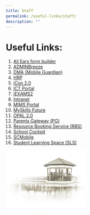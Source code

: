 ```yaml
---
title: Staff
permalink: /useful-links/staff/
description: ""
---
```

# **Useful Links:**

1. [All Ears form builder](https://forms.moe.edu.sg/)
2. [ADMINBreeze](https://cchy.adminbreeze.com/nationalExamAnalysisSecondary/analysis/html/analysis)
3. [DMA (Mobile Guardian)](https://sg-portal.mobileguardian.com/#/login)
4. [HRP](https://www.hrp.gov.sg/hrp/#/)
5. [iCon 2.0](https://workspace.google.com/dashboard)
6. [ICT Portal](https://sites.google.com/moe.edu.sg/cchyictportal/home)
7. [iEXAMS2](https://iexams.seab.gov.sg/login)
8. [Intranet](https://intranet.moe.gov.sg/)
9. [MIMS Portal](https://portal.mims.moe.gov.sg/idmdash/#/landing)
10. [MySkills Future](https://www.myskillsfuture.gov.sg/content/student/en/secondary.html)
11. [OPAL 2.0](https://www.opal2.moe.edu.sg/app/learner)
12. [Parents Gateway (PG)](https://pg.moe.edu.sg/)
13. [Resource Booking Service (RBS)](https://rbs.avero-tech.com/)
14. [School Cockpit](https://schoolcockpit.moe.gov.sg)
15. [SCMobile](https://scmobile.moe.edu.sg/home)
16. [Student Learning Space (SLS)](https://vle.learning.moe.edu.sg/login)

<img src="/images/pavilion.png" 
     style="width:50%">